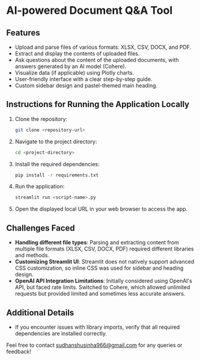 # AI-powered Document Q&A Tool

## Features
- Upload and parse files of various formats: XLSX, CSV, DOCX, and PDF.
- Extract and display the contents of uploaded files.
- Ask questions about the content of the uploaded documents, with answers generated by an AI model (Cohere).
- Visualize data (if applicable) using Plotly charts.
- User-friendly interface with a clear step-by-step guide.
- Custom sidebar design and pastel-themed main heading.

## Instructions for Running the Application Locally
1. Clone the repository:
   ```bash
   git clone <repository-url>
   ```

2. Navigate to the project directory:
   ```bash
   cd <project-directory>
   ```

3. Install the required dependencies:
   ```bash
   pip install -r requirements.txt
   ```



4. Run the application:
   ```bash
   streamlit run <script-name>.py
   ```

5. Open the displayed local URL in your web browser to access the app.

## Challenges Faced
- **Handling different file types**: Parsing and extracting content from multiple file formats (XLSX, CSV, DOCX, PDF) required different libraries and methods.
- **Customizing Streamlit UI**: Streamlit does not natively support advanced CSS customization, so inline CSS was used for sidebar and heading design.
- **OpenAI API Integration Limitations**: Initially considered using OpenAI's API, but faced rate limits. Switched to Cohere, which allowed unlimited requests but provided limited and sometimes less accurate answers.

## Additional Details
- If you encounter issues with library imports, verify that all required dependencies are installed correctly.

Feel free to contact [sudhanshusinha966@gmail.com](mailto:sudhanshusinha966@gmail.com) for any queries or feedback!
